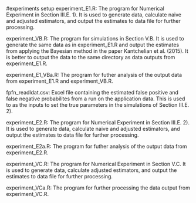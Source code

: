 #experiments setup
experiment_E1.R: 
The program for Numerical Experiment in Section III.E. 1). It is used to generate data, calculate naive and adjusted estimators, and output the estimates to data file for further processing.

experiment_VB.R:
The program for simulations in Section V.B. It is used to generate the same data as in experiment_E1.R and output the estimates from applying the Bayesian method in the paper Kantchelian et al. (2015). It is better to output the data to the same directory as data outputs from experiment_E1.R.  

experiment_E1_VBa.R:
The program for futher analysis of the output data from experiment_E1.R and experiment_VB.R.

fpfn_readldat.csv:
Excel file containing the estimated false positive and false negative probabilites from a run on the application data. This is used to as the inputs to set the true parameters in the simulations of Section III.E. 2).

experiment_E2.R: 
The program for Numerical Experiment in Section III.E. 2). It is used to generate data, calculate naive and adjusted estimators, and output the estimates to data file for further processing. 

experiment_E2a.R:
The program for futher analysis of the output data from experiment_E2.R.

experiment_VC.R:
The program for Numerical Experiment in Section V.C. It is used to generate data, calculate adjusted estimators, and output the estimates to data file for further processing. 

experiment_VCa.R:
The program for further processing the data output from experiment_VC.R.

